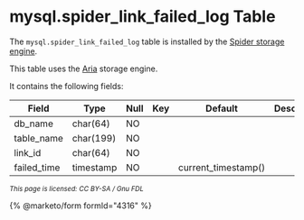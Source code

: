 # mysql.spider\_link\_failed\_log Table

The `mysql.spider_link_failed_log` table is installed by the [Spider storage engine](../../../../../../server-usage/storage-engines/spider/).

This table uses the [Aria](../../../../../../server-usage/storage-engines/aria/) storage engine.

It contains the following fields:

| Field        | Type      | Null | Key | Default              | Description |
| ------------ | --------- | ---- | --- | -------------------- | ----------- |
| db\_name     | char(64)  | NO   |     |                      |             |
| table\_name  | char(199) | NO   |     |                      |             |
| link\_id     | char(64)  | NO   |     |                      |             |
| failed\_time | timestamp | NO   |     | current\_timestamp() |             |

<sub>_This page is licensed: CC BY-SA / Gnu FDL_</sub>

{% @marketo/form formId="4316" %}
